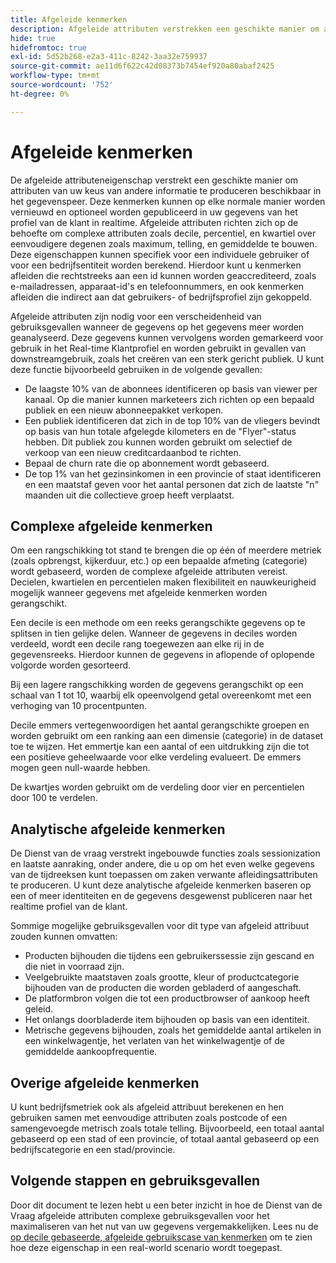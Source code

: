 ```yaml
---
title: Afgeleide kenmerken
description: Afgeleide attributen verstrekken een geschikte manier om attributen van uw keus te produceren die bij om het even welke regelmatige kappigheid en naar keuze gepubliceerd in uw gegevens van het Profiel van de Klant in real time kunnen worden vernieuwd. Dit document biedt een overzicht van hoe u de Query-service kunt gebruiken om afgeleide kenmerken te maken voor gebruik met uw profielgegevens.
hide: true
hidefromtoc: true
exl-id: 5d52b268-e2a3-411c-8242-3aa32e759937
source-git-commit: ae11d6f622c42d08373b7454ef920a80abaf2425
workflow-type: tm+mt
source-wordcount: '752'
ht-degree: 0%

---
```


# Afgeleide kenmerken

De afgeleide attributeneigenschap verstrekt een geschikte manier om attributen van uw keus van andere informatie te produceren beschikbaar in het gegevenspeer. Deze kenmerken kunnen op elke normale manier worden vernieuwd en optioneel worden gepubliceerd in uw gegevens van het profiel van de klant in realtime. Afgeleide attributen richten zich op de behoefte om complexe attributen zoals decile, percentiel, en kwartiel over eenvoudigere degenen zoals maximum, telling, en gemiddelde te bouwen. Deze eigenschappen kunnen specifiek voor een individuele gebruiker of voor een bedrijfsentiteit worden berekend. Hierdoor kunt u kenmerken afleiden die rechtstreeks aan een id kunnen worden geaccrediteerd, zoals e-mailadressen, apparaat-id&#39;s en telefoonnummers, en ook kenmerken afleiden die indirect aan dat gebruikers- of bedrijfsprofiel zijn gekoppeld.

Afgeleide attributen zijn nodig voor een verscheidenheid van gebruiksgevallen wanneer de gegevens op het gegevens meer worden geanalyseerd. Deze gegevens kunnen vervolgens worden gemarkeerd voor gebruik in het Real-time Klantprofiel en worden gebruikt in gevallen van downstreamgebruik, zoals het creëren van een sterk gericht publiek. U kunt deze functie bijvoorbeeld gebruiken in de volgende gevallen:

* De laagste 10% van de abonnees identificeren op basis van viewer per kanaal. Op die manier kunnen marketeers zich richten op een bepaald publiek en een nieuw abonneepakket verkopen.
* Een publiek identificeren dat zich in de top 10% van de vliegers bevindt op basis van hun totale afgelegde kilometers en de &quot;Flyer&quot;-status hebben. Dit publiek zou kunnen worden gebruikt om selectief de verkoop van een nieuw creditcardaanbod te richten.
* Bepaal de churn rate die op abonnement wordt gebaseerd.
* De top 1% van het gezinsinkomen in een provincie of staat identificeren en een maatstaf geven voor het aantal personen dat zich de laatste &quot;n&quot; maanden uit die collectieve groep heeft verplaatst.

## Complexe afgeleide kenmerken

Om een rangschikking tot stand te brengen die op één of meerdere metriek (zoals opbrengst, kijkerduur, etc.) op een bepaalde afmeting (categorie) wordt gebaseerd, worden de complexe afgeleide attributen vereist. Decielen, kwartielen en percentielen maken flexibiliteit en nauwkeurigheid mogelijk wanneer gegevens met afgeleide kenmerken worden gerangschikt.

Een decile is een methode om een reeks gerangschikte gegevens op te splitsen in tien gelijke delen. Wanneer de gegevens in deciles worden verdeeld, wordt een decile rang toegewezen aan elke rij in de gegevensreeks. Hierdoor kunnen de gegevens in aflopende of oplopende volgorde worden gesorteerd.

Bij een lagere rangschikking worden de gegevens gerangschikt op een schaal van 1 tot 10, waarbij elk opeenvolgend getal overeenkomt met een verhoging van 10 procentpunten.

Decile emmers vertegenwoordigen het aantal gerangschikte groepen en worden gebruikt om een ranking aan een dimensie (categorie) in de dataset toe te wijzen. Het emmertje kan een aantal of een uitdrukking zijn die tot een positieve geheelwaarde voor elke verdeling evalueert. De emmers mogen geen null-waarde hebben.

De kwartjes worden gebruikt om de verdeling door vier en percentielen door 100 te verdelen.

## Analytische afgeleide kenmerken

De Dienst van de vraag verstrekt ingebouwde functies zoals sessionization en laatste aanraking, onder andere, die u op om het even welke gegevens van de tijdreeksen kunt toepassen om zaken verwante afleidingsattributen te produceren. U kunt deze analytische afgeleide kenmerken baseren op een of meer identiteiten en de gegevens desgewenst publiceren naar het realtime profiel van de klant.

Sommige mogelijke gebruiksgevallen voor dit type van afgeleid attribuut zouden kunnen omvatten:

* Producten bijhouden die tijdens een gebruikerssessie zijn gescand en die niet in voorraad zijn.
* Veelgebruikte maatstaven zoals grootte, kleur of productcategorie bijhouden van de producten die worden gebladerd of aangeschaft.
* De platformbron volgen die tot een productbrowser of aankoop heeft geleid.
* Het onlangs doorbladerde item bijhouden op basis van een identiteit.
* Metrische gegevens bijhouden, zoals het gemiddelde aantal artikelen in een winkelwagentje, het verlaten van het winkelwagentje of de gemiddelde aankoopfrequentie.

## Overige afgeleide kenmerken

U kunt bedrijfsmetriek ook als afgeleid attribuut berekenen en hen gebruiken samen met eenvoudige attributen zoals postcode of een samengevoegde metrisch zoals totale telling. Bijvoorbeeld, een totaal aantal gebaseerd op een stad of een provincie, of totaal aantal gebaseerd op een bedrijfscategorie en een stad/provincie.

## Volgende stappen en gebruiksgevallen

Door dit document te lezen hebt u een beter inzicht in hoe de Dienst van de Vraag afgeleide attributen complexe gebruiksgevallen voor het maximaliseren van het nut van uw gegevens vergemakkelijken. Lees nu de [op decile gebaseerde, afgeleide gebruikscase van kenmerken](./deciles-use-case.md) om te zien hoe deze eigenschap in een real-world scenario wordt toegepast.
